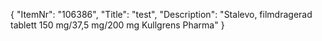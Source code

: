 {
  "ItemNr": "106386",
  "Title": "test",
  "Description": "Stalevo, filmdragerad tablett 150 mg/37,5 mg/200 mg Kullgrens Pharma"
}